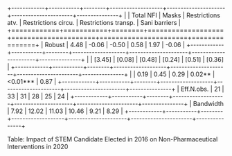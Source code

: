 
+------------+-----------+--------+-------------------+---------------------+----------------------+---------------+
|            | Total NFI | Masks  | Restrictions atv. | Restrictions circu. | Restrictions transp. | Sani barriers |
+============+===========+========+===================+=====================+======================+===============+
| Robust     | 4.48      | -0.06  | -0.50             | 0.58                | 1.97                 | -0.06         |
+------------+-----------+--------+-------------------+---------------------+----------------------+---------------+
|            | [3.45]    | [0.08] | [0.48]            | [0.24]              | [0.51]               | [0.36]        |
+------------+-----------+--------+-------------------+---------------------+----------------------+---------------+
|            | 0.19      | 0.45   | 0.29              | 0.02**              | <0.01***             | 0.87          |
+------------+-----------+--------+-------------------+---------------------+----------------------+---------------+
| Eff.N.obs. | 21        | 33     | 31                | 28                  | 25                   | 24            |
+------------+-----------+--------+-------------------+---------------------+----------------------+---------------+
| Bandwidth  | 7.92      | 12.02  | 11.03             | 10.46               | 9.21                 | 8.29          |
+------------+-----------+--------+-------------------+---------------------+----------------------+---------------+

Table: Impact of STEM Candidate Elected in 2016 on Non-Pharmaceutical Interventions in 2020
